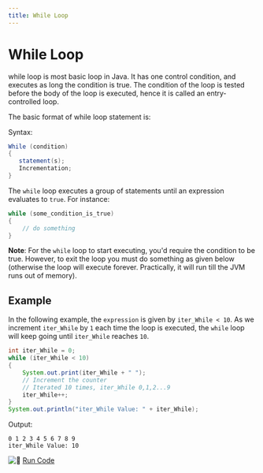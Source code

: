 ```yaml
---
title: While Loop
---
```

# While Loop

while loop is most basic loop in Java. It has one control condition, and executes as long the condition is true. The condition of the loop is tested before the body of the loop is executed, hence it is called an entry-controlled loop.

The basic format of while loop statement is:

Syntax:
```java
While (condition)
{
   statement(s);
   Incrementation;
}
```

The `while` loop executes a group of statements until an expression evaluates to `true`. For instance:

```java
while (some_condition_is_true)
{
    // do something
}
```

**Note**: For the `while` loop to start executing, you'd require the condition to be true. However, to exit the loop you must do something as given below (otherwise the loop will execute forever. Practically, it will run till the JVM runs out of memory).

## Example
In the following example, the `expression` is given by `iter_While < 10`. As we increment `iter_While` by `1` each time the loop is executed, the `while` loop will keep going until `iter_While` reaches `10`.

```java
int iter_While = 0;
while (iter_While < 10)
{
    System.out.print(iter_While + " ");
    // Increment the counter
    // Iterated 10 times, iter_While 0,1,2...9
    iter_While++;
}
System.out.println("iter_While Value: " + iter_While);
```

Output:
```
0 1 2 3 4 5 6 7 8 9
iter_While Value: 10
```

![:rocket:](//forum.freecodecamp.com/images/emoji/emoji_one/rocket.png?v=2 ":rocket:") <a href='https://repl.it/CJYj/0' target='_blank' rel='nofollow'>Run Code</a>
